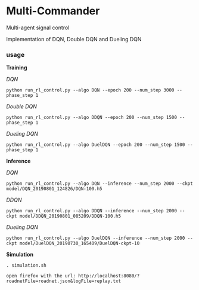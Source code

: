 # Multi-Commander
Multi-agent signal control

Implementation of DQN, Double DQN and Dueling DQN

### usage
**Training**

*DQN*
```
python run_rl_control.py --algo DQN --epoch 200 --num_step 3000 --phase_step 1
```
*Double DQN*
```
python run_rl_control.py --algo DDQN --epoch 200 --num_step 1500 --phase_step 1
```
*Dueling DQN*
```
python run_rl_control.py --algo DuelDQN --epoch 200 --num_step 1500 --phase_step 1
```

**Inference**

*DQN*
```
python run_rl_control.py --algo DQN --inference --num_step 2000 --ckpt model/DQN_20190801_124826/DQN-100.h5
```
*DDQN*
```
python run_rl_control.py --algo DDQN --inference --num_step 2000 --ckpt model/DDQN_20190801_085209/DDQN-100.h5
```
*Dueling DQN*
```
python run_rl_control.py --algo DuelDQN --inference --num_step 2000 --ckpt model/DuelDQN_20190730_165409/DuelDQN-ckpt-10
```

**Simulation**
```
. simulation.sh

open firefox with the url: http://localhost:8080/?roadnetFile=roadnet.json&logFile=replay.txt
```


